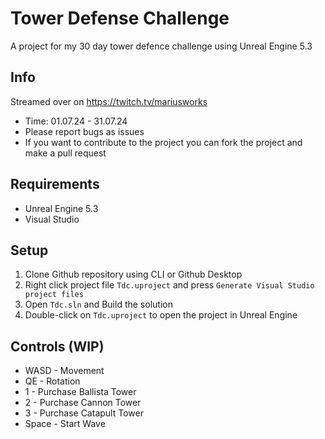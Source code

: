 # Tower Defense Challenge
A project for my 30 day tower defence challenge using Unreal Engine 5.3

## Info

Streamed over on https://twitch.tv/mariusworks

* Time: 01.07.24 - 31.07.24
* Please report bugs as issues
* If you want to contribute to the project you can fork the project and make a pull request

## Requirements
* Unreal Engine 5.3
* Visual Studio

## Setup
1. Clone Github repository using CLI or Github Desktop
2. Right click project file ``Tdc.uproject`` and press ``Generate Visual Studio project files``
3. Open ``Tdc.sln`` and Build the solution
4. Double-click on ``Tdc.uproject`` to open the project in Unreal Engine

## Controls (WIP)
* WASD - Movement
* QE - Rotation
* 1 - Purchase Ballista Tower
* 2 - Purchase Cannon Tower
* 3 - Purchase Catapult Tower
* Space - Start Wave
